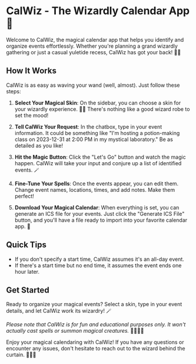# CalWiz - The Wizardly Calendar App 🧙

Welcome to CalWiz, the magical calendar app that helps you identify and organize events effortlessly. Whether you're planning a grand wizardly gathering or just a casual yuletide recess, CalWiz has got your back! 📅✨

## How It Works

CalWiz is as easy as waving your wand (well, almost). Just follow these steps:

1. **Select Your Magical Skin**: On the sidebar, you can choose a skin for your wizardly experience. 🧙‍♂️ There's nothing like a good wizard robe to set the mood!

2. **Tell CalWiz Your Request**: In the chatbox, type in your event information. It could be something like "I'm hosting a potion-making class on 2023-12-31 at 2:00 PM in my mystical laboratory." Be as detailed as you like!

3. **Hit the Magic Button**: Click the "Let's Go" button and watch the magic happen. CalWiz will take your input and conjure up a list of identified events. 🪄

4. **Fine-Tune Your Spells**: Once the events appear, you can edit them. Change event names, locations, times, and add notes. Make them perfect!

5. **Download Your Magical Calendar**: When everything is set, you can generate an ICS file for your events. Just click the "Generate ICS File" button, and you'll have a file ready to import into your favorite calendar app. 🌟

## Quick Tips

- If you don't specify a start time, CalWiz assumes it's an all-day event.
- If there's a start time but no end time, it assumes the event ends one hour later.

## Get Started

Ready to organize your magical events? Select a skin, type in your event details, and let CalWiz work its wizardry! 🪄

*Please note that CalWiz is for fun and educational purposes only. It won't actually cast spells or summon magical creatures.* 🧙‍♀️🧚‍♂️

Enjoy your magical calendaring with CalWiz! If you have any questions or encounter any issues, don't hesitate to reach out to the wizard behind the curtain. 🧙‍♂️📜

